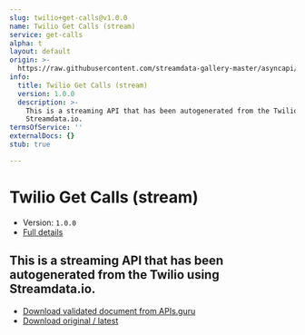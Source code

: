 ```yaml
---
slug: twilio+get-calls@v1.0.0
name: Twilio Get Calls (stream)
service: get-calls
alpha: t
layout: default
origin: >-
  https://raw.githubusercontent.com/streamdata-gallery-master/asyncapi/master/_listings/twilio/twilio-get-calls-stream-async.md
info:
  title: Twilio Get Calls (stream)
  version: 1.0.0
  description: >-
    This is a streaming API that has been autogenerated from the Twilio using
    Streamdata.io.
termsOfService: ''
externalDocs: {}
stub: true

---
```

# Twilio Get Calls (stream)

* Version: `1.0.0`
* [Full details](../html/twilio+get-calls@v1.0.0.html)



## This is a streaming API that has been autogenerated from the Twilio using Streamdata.io.



* [Download validated document from APIs.guru](https://raw.githubusercontent.com/APIs-guru/asyncapi-directory/master/docs/APIs/twilio%2Bget-calls%40v1.0.0.yaml)
* [Download original / latest](https://raw.githubusercontent.com/streamdata-gallery-master/asyncapi/master/_listings/twilio/twilio-get-calls-stream-async.md)

<script type="application/ld+json">
{
  "@context": "http://schema.org/",
  "@type": "WebAPI",
  "description": "This is a streaming API that has been autogenerated from the Twilio using Streamdata.io.",
  "documentation": "",

  "name": "Twilio Get Calls (stream)"
}
</script>
